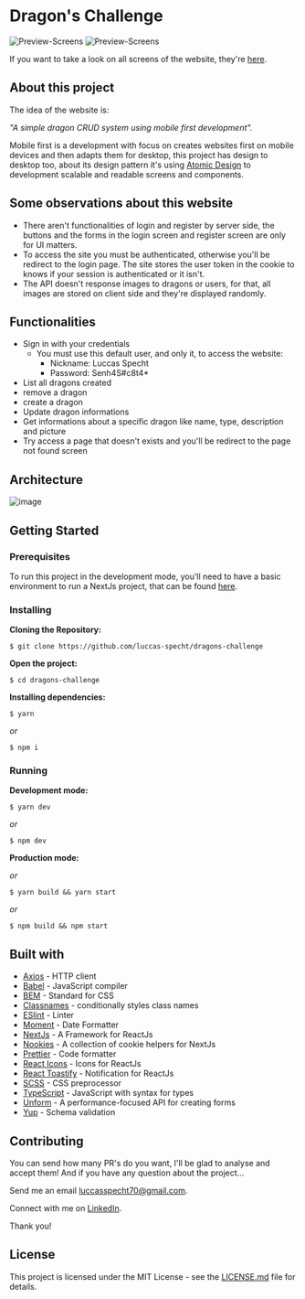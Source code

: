 
# Dragon's Challenge

![Preview-Screens](https://github.com/luccas-specht/dragons-challenge/blob/main/images/frame-page-one.png)
![Preview-Screens](https://github.com/luccas-specht/dragons-challenge/blob/main/images/frame-page-second.png)

If you want to take a look on all screens of the website, they're [here](https://drive.google.com/drive/folders/1S8fNuvo6WKrvTXs2iCd9y0lFNx3ngDKo?usp=sharing).

## About this project

The idea of the website is:

_"A simple dragon CRUD system using mobile first development"._

Mobile first is a development with focus on creates websites first on mobile devices and then adapts them for desktop, this project has design to desktop too, about its design pattern it's using [Atomic Design](https://bradfrost.com/blog/post/atomic-web-design/) to development scalable and readable screens and components.

## Some observations about this website

- There aren't functionalities of login and register by server side, the buttons and the forms in the login screen and register screen are only for UI matters.
- To access the site you must be authenticated, otherwise you'll be redirect to the login page. The site stores the user token in the cookie to knows if your session is  authenticated or it isn't.
- The API doesn't response images to dragons or users, for that, all images are stored on client side and they're displayed randomly.  

## Functionalities

- Sign in with your credentials
   - You must use this default user, and only it, to access the website: 
      - Nickname: Luccas Specht
      - Password: Senh4S#c8t4* 
- List all dragons created
- remove a dragon
- create a dragon
- Update dragon informations
- Get informations about a specific dragon like name, type, description and picture  
- Try access a page that doesn't exists and you'll be redirect to the page not found screen

## Architecture

![image](https://user-images.githubusercontent.com/40741571/153007139-1ccd1baa-300c-4ada-82cb-acf62696ce29.png)


## Getting Started

### Prerequisites
To run this project in the development mode, you'll need to have a basic environment to run a NextJs project, that can be found [here](https://nextjs.org/docs/getting-started).

### Installing
**Cloning the Repository:**
```
$ git clone https://github.com/luccas-specht/dragons-challenge
```

**Open the project:**
```
$ cd dragons-challenge
```

**Installing dependencies:**
```
$ yarn
```

_or_

```
$ npm i
```

### Running
**Development mode:**

```
$ yarn dev
```

_or_

```
$ npm dev
```

**Production mode:**

_or_

```
$ yarn build && yarn start
```

_or_

```
$ npm build && npm start
```

## Built with

- [Axios](https://github.com/axios/axios) - HTTP client
- [Babel](https://babeljs.io/) - JavaScript compiler
- [BEM](http://getbem.com/introduction/) - Standard for CSS
- [Classnames](https://github.com/JedWatson/classnames) - conditionally styles class names
- [ESlint](https://eslint.org/) - Linter
- [Moment](https://momentjs.com) - Date Formatter
- [NextJs](https://nextjs.org) - A Framework for ReactJs 
- [Nookies](https://github.com/maticzav/nookies) - A collection of cookie helpers for NextJs
- [Prettier](https://prettier.io/) - Code formatter
- [React Icons](https://react-icons.github.io/react-icons/) - Icons for ReactJs
- [React Toastify](https://fkhadra.github.io/react-toastify/introduction) - Notification for ReactJs
- [SCSS](https://sass-lang.com/documentation/syntax) - CSS preprocessor
- [TypeScript](https://www.typescriptlang.org) - JavaScript with syntax for types
- [Unform](https://unform.dev) - A performance-focused API for creating forms
- [Yup](https://www.npmjs.com/package/yup) - Schema validation


## Contributing

You can send how many PR's do you want, I'll be glad to analyse and accept them! And if you have any question about the project...

Send me an email luccasspecht70@gmail.com.

Connect with me on [LinkedIn](https://www.linkedin.com/in/luccas-specht/).

Thank you!

## License

This project is licensed under the MIT License - see the [LICENSE.md](https://github.com/luccas-specht/dragons-challenge/blob/main/LICENSE) file for details.

